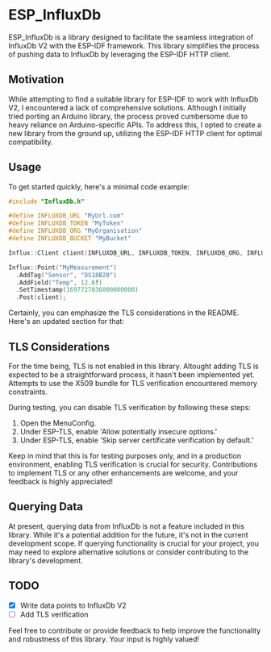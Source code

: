 # ESP_InfluxDb

ESP_InfluxDb is a library designed to facilitate the seamless integration of InfluxDb V2 with the ESP-IDF framework. This library simplifies the process of pushing data to InfluxDb by leveraging the ESP-IDF HTTP client.

## Motivation

While attempting to find a suitable library for ESP-IDF to work with InfluxDb V2, I encountered a lack of comprehensive solutions. Although I initially tried porting an Arduino library, the process proved cumbersome due to heavy reliance on Arduino-specific APIs. To address this, I opted to create a new library from the ground up, utilizing the ESP-IDF HTTP client for optimal compatibility.

## Usage

To get started quickly, here's a minimal code example:

```cpp
#include "InfluxDb.h"

#define INFLUXDB_URL "MyUrl.com"
#define INFLUXDB_TOKEN "MyToken"
#define INFLUXDB_ORG "MyOrganisation"
#define INFLUXDB_BUCKET "MyBucket"

Influx::Client client(INFLUXDB_URL, INFLUXDB_TOKEN, INFLUXDB_ORG, INFLUXDB_BUCKET);

Influx::Point("MyMeasurement")
  .AddTag("Sensor", "DS18B20")		
  .AddField("Temp", 12.6f)
  .SetTimestamp(1697727036000000000)
  .Post(client);
```


Certainly, you can emphasize the TLS considerations in the README. Here's an updated section for that:

## TLS Considerations

For the time being, TLS is not enabled in this library. Altought adding TLS is expected to be a straightforward process, it hasn't been implemented yet. Attempts to use the X509 bundle for TLS verification encountered memory constraints.

During testing, you can disable TLS verification by following these steps:

1. Open the MenuConfig.
2. Under ESP-TLS, enable 'Allow potentially insecure options.'
3. Under ESP-TLS, enable 'Skip server certificate verification by default.'

Keep in mind that this is for testing purposes only, and in a production environment, enabling TLS verification is crucial for security. Contributions to implement TLS or any other enhancements are welcome, and your feedback is highly appreciated!

## Querying Data

At present, querying data from InfluxDb is not a feature included in this library. While it's a potential addition for the future, it's not in the current development scope. If querying functionality is crucial for your project, you may need to explore alternative solutions or consider contributing to the library's development.

## TODO

- [x] Write data points to InfluxDb V2
- [ ] Add TLS verification

Feel free to contribute or provide feedback to help improve the functionality and robustness of this library. Your input is highly valued!
